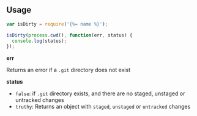 ## Usage

```js
var isDirty = require('{%= name %}');

isDirty(process.cwd(), function(err, status) {
  console.log(status);
});
```

**err**

Returns an error if a `.git` directory does not exist

**status**

- `false`: if `.git` directory exists, and there are no staged, unstaged or untracked changes
- `truthy`: Returns an object with `staged`, `unstaged` or `untracked` changes
